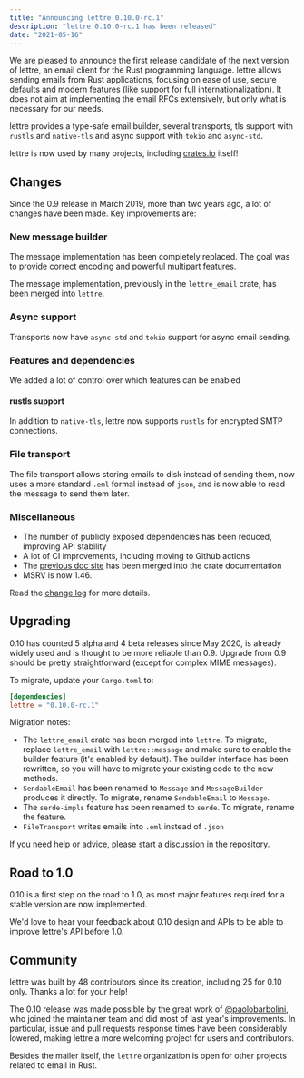 ```yaml
---
title: "Announcing lettre 0.10.0-rc.1"
description: "lettre 0.10.0-rc.1 has been released"
date: "2021-05-16"
---
```


We are pleased to announce the first release candidate of the next version of lettre, an email client for the Rust programming language.
lettre allows sending emails from Rust applications, focusing on ease of use, secure
defaults and modern features (like support for full internationalization).
It does not aim at implementing the email RFCs extensively, but only what is necessary for our needs.

lettre provides a type-safe email builder, several transports, tls support with `rustls` and `native-tls` and async support with `tokio` and `async-std`.

lettre is now used by many projects, including
[crates.io](https://github.com/rust-lang/crates.io/blob/master/src/email.rs) itself!

## Changes

Since the 0.9 release in March 2019, more than two years ago, a lot of changes have been made.
Key improvements are:

### New message builder

The message implementation has been completely replaced. The goal was to provide correct encoding
and powerful multipart features.

The message implementation, previously in the `lettre_email` crate, has been merged into `lettre`.

### Async support

Transports now have `async-std` and `tokio` support for async email sending.

### Features and dependencies

We added a lot of control over which features can be enabled

#### rustls support

In addition to `native-tls`, lettre now supports `rustls` for encrypted SMTP connections.

### File transport

The file transport allows storing emails to disk instead of sending them, now uses a more standard `.eml`
formal instead of `json`, and is now able to read the message to send them later.

### Miscellaneous

* The number of publicly exposed dependencies has been reduced, improving API stability
* A lot of CI improvements, including moving to Github actions
* The [previous doc site](https://lettre.rs/0.9/) has been merged into the crate documentation
* MSRV is now 1.46.

Read the [change log](https://github.com/lettre/lettre/blob/master/CHANGELOG.md#v0100) for more details.

## Upgrading

0.10 has counted 5 alpha and 4 beta releases since May 2020, is already
widely used and is thought to be more reliable than 0.9.
Upgrade from 0.9 should be pretty straightforward (except for complex MIME messages).

To migrate, update your `Cargo.toml` to:

```toml
[dependencies]
lettre = "0.10.0-rc.1"
```

Migration notes:

* The `lettre_email` crate has been merged into `lettre`. To migrate, replace `lettre_email` with `lettre::message` and make sure to enable the builder feature (it's enabled by default). The builder interface has been rewritten, so you will have to migrate your existing code to the new methods.
* `SendableEmail` has been renamed to `Message` and `MessageBuilder` produces it directly. To migrate, rename `SendableEmail` to `Message`.
* The `serde-impls` feature has been renamed to `serde`. To migrate, rename the feature.
* `FileTransport` writes emails into `.eml` instead of `.json`

If you need help or advice, please start a [discussion](https://github.com/lettre/lettre/discussions)
in the repository.

## Road to 1.0

0.10 is a first step on the road to 1.0, as most
major features required for a stable version are now implemented.

We'd love to hear your feedback about 0.10 design and APIs
to be able to improve lettre's API before 1.0.

## Community

lettre was built by 48 contributors since its creation,
including 25 for 0.10 only. Thanks a lot for your help!

The 0.10 release was made possible by the great work of [@paolobarbolini](https://github.com/paolobarbolini),
who joined the maintainer team and did most of last year's improvements.
In particular, issue and pull requests response times have been considerably lowered,
making lettre a more welcoming project for users and contributors.

Besides the mailer itself, the `lettre` organization is open for other projects related to email in Rust.
